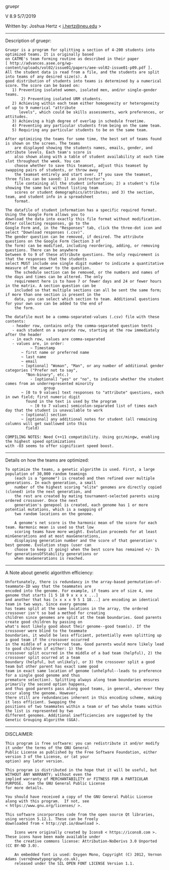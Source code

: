 gruepr

V 8.9
5/7/2019

Written by: Joshua Hertz < j.hertz@neu.edu >

---------------
Description of gruepr:

	Gruepr is a program for splitting a section of 4-200 students into optimized teams. It is originally based
	on CATME's team forming routine as described in their paper
	[ http://advances.asee.org/wp-content/uploads/vol02/issue01/papers/aee-vol02-issue01-p09.pdf ].
	All the student data is read from a file, and the students are split into teams of any desired size(s). A
	good distribution of students into teams is determined by a numerical score. The score can be based on:
	   1) Preventing isolated women, isolated men, and/or single-gender teams.
           2) Preventing isolated URM students.
	   2) Achieving within each team either homogeneity or heterogeneity of up to 9 numerical "attribute
	      levels", which could be skills assessments, work preferences, or attitudes.
	   3) Achieving a high degree of overlap in schedule freetime.
	   4) Preventing any particular students from being on the same team.
	   5) Requiring any particular students to be on the same team.

	After optimizing the teams for some time, the best set of teams found is shown on the screen. The teams
        are displayed showing the students names, emails, gender, and attribute levels. Each team's score is
        also shown along with a table of student availability at each time slot throughout the week. You can
        choose whether to save this teamset, adjust this teamset by swapping pairs of students, or throw away
        the teamset entirely and start over. If you save the teamset, three files can be saved: 1) an instructor's
        file containing all the student information; 2) a student's file showing the same but without listing team
        scores or student demographics/attributes; and 3) the section, team, and student info in a spreadsheet
        format.

	The datafile of student information has a specific required format. Using the Google Form allows you to
	download the data into exactly this file format without modification. After collecting responses, go to the
	Google Form and, in the "Responses" tab, click the three-dot icon and select "Download responses (.csv)".
	The gender question can be removed, if desired. The attribute questions on the Google Form (Section 3 of
	the form) can be modified, including reordering, adding, or removing questions. There can be anywhere
	between 0 to 9 of these attribute questions. The only requirement is that the responses that the students
	select MUST include one single digit number to indicate a quantitative measure of the answer to the question.
        The schedule section can be removed, or the numbers and names of the days and times can be altered. The only
        requirement here is to have 7 or fewer days and 24 or fewer hours in the matrix. A section question can be
        included so that multiple sections can all be sent the same form; if more than one section is present in the
        data, you can select which section to team. Additional questions for your own use can be added to the end of
        the form.

	The datafile must be a comma-separated-values (.csv) file with these contents:
	   - header row, contains only the comma-separated question texts
	   - each student on a separate row, starting at the row immediately after the header
	   - in each row, values are comma-separated
	   - values are, in order:	
               ~ Timestamp
	       ~ first name or preferred name
	       ~ last name
	       ~ email
	       ~ [optional] "Woman", "Man", or any number of additional gender categories ("Prefer not to say",
		     "Non-binary", etc.)
               - [optional] "yes" or "no", to indicate whether the student comes from an underrepresented minority
                     group
	       ~ [0 to 9 values] text responses to "attribute" questions, each in own field; first numeric digit
		     found in the text is used by the program
               ~ [0 to 7 values] semicolon-separated list of times each day that the student is unavailable to work
	       ~ [optional] section
	       ~ [optional] any additional notes for student (all remaining columns will get swallowed into this
		     field)

	COMPILING NOTES: Need C++11 compatibility. Using gcc/mingw, enabling the highest speed optimizations
	with -O3 seems to offer significant speed boost.


---------------
Details on how the teams are optimized:

	To optimize the teams, a genetic algorithm is used. First, a large population of 30,000 random teamings
        (each is a "genome") is created and then refined over multiple generations. In each generation, a small
        number of the highest scoring "elite" genomes are directly copied (cloned) into the next generation, and
        the rest are created by mating tournament-selected parents using ordered crossover. Once the next
        generation's genepool is created, each genome has 1 or more potential mutations, which is a swapping of
        two random locations on the genome.

        A genome's net score is the harmonic mean of the score for each team. Harmonic mean is used so that low
        scoring teams have more weight. Evolution proceeds for at least minGenerations and at most maxGenerations,
        displaying generation number and the score of that generation's best genome. Evolution stops (user can
        choose to keep it going) when the best score has remained +/- 1% for generationsOfStability generations or
        when maxGenerations is reached.


---------------
A Note about genetic algorithm efficiency:

	Unfortunately, there is redundancy in the array-based permutation-of-teammate-ID way that the teammates are
	encoded into the genome. For example, if teams are of size 4, one genome that starts [1 5 18 9 x x x x ...]
	and another that has [x x x x 9 5 1 18...] are encoding an identical team in two ways. Since every genome
	has teams split at the same locations in the array, the ordered crossover isn't so bad a method for creating
	children since genomes are split at the team boundaries. Good parents create good children by passing on
	what's most likely good about their genome--good team(s). If the crossover were blind to the teammate
	boundaries, it would be less efficient, potentially even splitting up a good team if the crossover occurred
	in the middle of a preferred team. Good parents would more likely lead to good children if either: 1) the
	crossover split ocurred in the middle of a bad team (helpful), 2) the crossover split ocurred at a team
	boundary (helpful, but unlikely), or 3) the crossover split a good team but other parent has exact same good
	team in exact same location of genome (unhelpful--leads to preference for a single good genome and thus
	premature selection). Splitting always along team boundaries ensures primarily the second option happens,
	and thus good parents pass along good teams, in general, wherever they occur along the genome. However,
	there still are redundancies inherent in this encoding scheme, making it less efficient. Swapping the
	positions of two teammates within a team or of two whole teams within the list is represented by two
	different genomes. Additional inefficiencies are suggested by the Genetic Grouping Algorithm (GGA).


---------------
DISCLAIMER:

	This program is free software: you can redistribute it and/or modify it under the terms of the GNU General
	Public License as published by the Free Software Foundation, either version 3 of the License, or (at your
	option) any later version.

	This program is distributed in the hope that it will be useful, but WITHOUT ANY WARRANTY; without even the
	implied warranty of MERCHANTABILITY or FITNESS FOR A PARTICULAR PURPOSE.  See the GNU General Public License
	for more details.

	You should have received a copy of the GNU General Public License along with this program.  If not, see 
	< https://www.gnu.org/licenses/ >.

	This software incorporates code from the open source Qt libraries, using version 5.12.1. These can be freely
	downloaded from < http://qt.io/download >.

        Icons were originally created by Icons8 < https://icons8.com >. These icons have been made available under
        the creative commons license: Attribution-NoDerivs 3.0 Unported (CC BY-ND 3.0).

        An embedded font is used: Oxygen Mono, Copyright (C) 2012, Vernon Adams (vern@newtypography.co.uk),
        released under the SIL OPEN FONT LICENSE Version 1.1.
